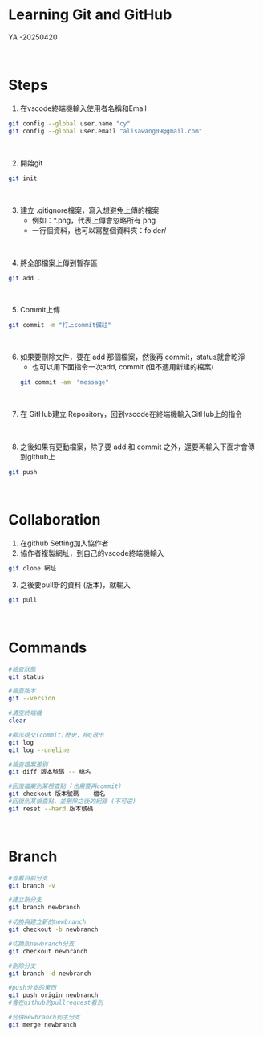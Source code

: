 # Learning Git and GitHub
YA -20250420

<br>

# Steps
1. 在vscode終端機輸入使用者名稱和Email
```sh
git config --global user.name "cy"
git config --global user.email "alisawang09@gmail.com"
```

<br>

2. 開始git
```sh
git init
```

<br>

3. 建立 .gitignore檔案，寫入想避免上傳的檔案
    - 例如：*.png，代表上傳會忽略所有 png
    - 一行個資料，也可以寫整個資料夾：folder/

<br>

4. 將全部檔案上傳到暫存區
```sh
git add .
```

<br>

5. Commit上傳
```sh
git commit -m "打上commit備註"
```

<br>

6. 如果要刪除文件，要在 add 那個檔案，然後再 commit，status就會乾淨
    - 也可以用下面指令一次add, commit (但不適用新建的檔案)
    ```sh 
    git commit -am　"message"
    ```

<br>

7. 在 GitHub建立 Repository，回到vscode在終端機輸入GitHub上的指令

<br>

8. 之後如果有更動檔案，除了要 add 和 commit 之外，還要再輸入下面才會傳到github上
```sh
git push
```
<br>

# Collaboration
1. 在github Setting加入協作者
2. 協作者複製網址，到自己的vscode終端機輸入
```sh
git clone 網址
```
3. 之後要pull新的資料 (版本)，就輸入
```sh
git pull
```

<br>

# Commands
```sh
#檢查狀態
git status

#檢查版本
git --version

#清空終端機
clear

#顯示提交(commit)歷史，按q退出
git log
git log --oneline

#檢查檔案差別
git diff 版本號碼 -- 檔名

#回復檔案到某檢查點 (也需要再commit)
git checkout 版本號碼 -- 檔名
#回復到某檢查點，並刪除之後的紀錄 (不可逆)
git reset --hard 版本號碼
```

<br>

# Branch
```sh
#查看目前分支
git branch -v

#建立新分支
git branch newbranch

#切換與建立新的newbranch
git checkout -b newbranch

#切換到newbranch分支
git checkout newbranch

#刪除分支
git branch -d newbranch

#push分支的東西
git push origin newbranch
#會在github的pullrequest看到

#合併newbranch到主分支
git merge newbranch
```